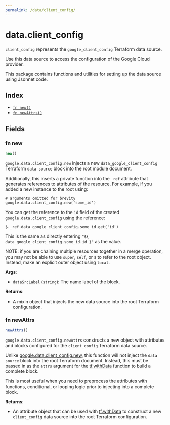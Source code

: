 ```yaml
---
permalink: /data/client_config/
---
```


# data.client_config

`client_config` represents the `google_client_config` Terraform data source.

Use this data source to access the configuration of the Google Cloud provider.

This package contains functions and utilities for setting up the data source using Jsonnet code.


## Index

* [`fn new()`](#fn-new)
* [`fn newAttrs()`](#fn-newattrs)

## Fields

### fn new

```ts
new()
```


`google.data.client_config.new` injects a new `data_google_client_config` Terraform `data source`
block into the root module document.

Additionally, this inserts a private function into the `_ref` attribute that generates references to attributes of the
resource. For example, if you added a new instance to the root using:

    # arguments omitted for brevity
    google.data.client_config.new('some_id')

You can get the reference to the `id` field of the created `google.data.client_config` using the reference:

    $._ref.data_google_client_config.some_id.get('id')

This is the same as directly entering `"${ data_google_client_config.some_id.id }"` as the value.

NOTE: if you are chaining multiple resources together in a merge operation, you may not be able to use `super`, `self`,
or `$` to refer to the root object. Instead, make an explicit outer object using `local`.

**Args**:
  - `dataSrcLabel` (`string`): The name label of the block.

**Returns**:
- A mixin object that injects the new data source into the root Terraform configuration.


### fn newAttrs

```ts
newAttrs()
```


`google.data.client_config.newAttrs` constructs a new object with attributes and blocks configured for the `client_config`
Terraform data source.

Unlike [google.data.client_config.new](#fn-new), this function will not inject the `data source`
block into the root Terraform document. Instead, this must be passed in as the `attrs` argument for the
[tf.withData](https://github.com/tf-libsonnet/core/tree/main/docs#fn-withdata) function to build a complete block.

This is most useful when you need to preprocess the attributes with functions, conditional, or looping logic prior to
injecting into a complete block.

**Returns**:
  - An attribute object that can be used with [tf.withData](https://github.com/tf-libsonnet/core/tree/main/docs#fn-withdata) to construct a new `client_config` data source into the root Terraform configuration.
